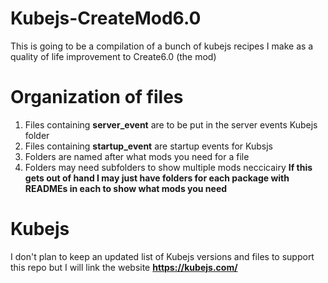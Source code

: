 # Kubejs-CreateMod6.0
This is going to be a compilation of a bunch of kubejs recipes I make as a quality of life improvement to Create6.0 (the mod)

# Organization of files
1. Files containing **server_event** are to be put in the server events Kubejs folder
2. Files containing **startup_event** are startup events for Kubsjs
3. Folders are named after what mods you need for a file
4. Folders may need subfolders to show multiple mods neccicairy **If this gets out of hand I may just have folders for each package with READMEs in each to show what mods you need**
# Kubejs
I don't plan to keep an updated list of Kubejs versions and files to support this repo but I will link the website
**https://kubejs.com/**
